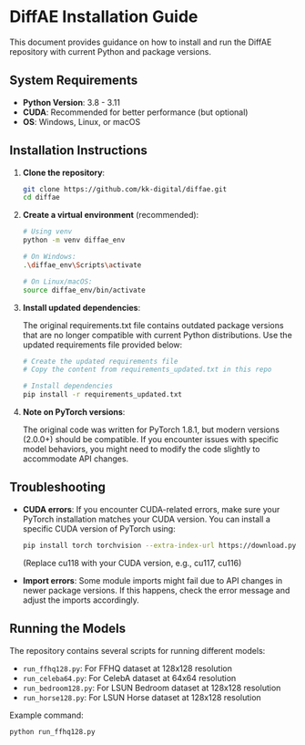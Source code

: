 # DiffAE Installation Guide

This document provides guidance on how to install and run the DiffAE repository with current Python and package versions.

## System Requirements

- **Python Version**: 3.8 - 3.11
- **CUDA**: Recommended for better performance (but optional)
- **OS**: Windows, Linux, or macOS

## Installation Instructions

1. **Clone the repository**:
   ```bash
   git clone https://github.com/kk-digital/diffae.git
   cd diffae
   ```

2. **Create a virtual environment** (recommended):
   ```bash
   # Using venv
   python -m venv diffae_env
   
   # On Windows:
   .\diffae_env\Scripts\activate
   
   # On Linux/macOS:
   source diffae_env/bin/activate
   ```

3. **Install updated dependencies**:
   
   The original requirements.txt file contains outdated package versions that are no longer compatible with current Python distributions. Use the updated requirements file provided below:
   
   ```bash
   # Create the updated requirements file
   # Copy the content from requirements_updated.txt in this repo
   
   # Install dependencies
   pip install -r requirements_updated.txt
   ```

4. **Note on PyTorch versions**:
   
   The original code was written for PyTorch 1.8.1, but modern versions (2.0.0+) should be compatible. If you encounter issues with specific model behaviors, you might need to modify the code slightly to accommodate API changes.

## Troubleshooting

- **CUDA errors**: If you encounter CUDA-related errors, make sure your PyTorch installation matches your CUDA version. You can install a specific CUDA version of PyTorch using:
  ```bash
  pip install torch torchvision --extra-index-url https://download.pytorch.org/whl/cu118
  ```
  (Replace cu118 with your CUDA version, e.g., cu117, cu116)

- **Import errors**: Some module imports might fail due to API changes in newer package versions. If this happens, check the error message and adjust the imports accordingly.

## Running the Models

The repository contains several scripts for running different models:

- `run_ffhq128.py`: For FFHQ dataset at 128x128 resolution
- `run_celeba64.py`: For CelebA dataset at 64x64 resolution
- `run_bedroom128.py`: For LSUN Bedroom dataset at 128x128 resolution
- `run_horse128.py`: For LSUN Horse dataset at 128x128 resolution

Example command:
```bash
python run_ffhq128.py
```

